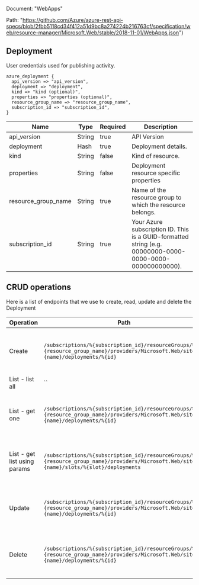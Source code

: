 Document: "WebApps"


Path: "https://github.com/Azure/azure-rest-api-specs/blob/2fbb5118cd34f412a51d9bc8a274224b216763cf/specification/web/resource-manager/Microsoft.Web/stable/2018-11-01/WebApps.json")

## Deployment

User credentials used for publishing activity.

```puppet
azure_deployment {
  api_version => "api_version",
  deployment => "deployment",
  kind => "kind (optional)",
  properties => "properties (optional)",
  resource_group_name => "resource_group_name",
  subscription_id => "subscription_id",
}
```

| Name        | Type           | Required       | Description       |
| ------------- | ------------- | ------------- | ------------- |
|api_version | String | true | API Version |
|deployment | Hash | true | Deployment details. |
|kind | String | false | Kind of resource. |
|properties | String | false | Deployment resource specific properties |
|resource_group_name | String | true | Name of the resource group to which the resource belongs. |
|subscription_id | String | true | Your Azure subscription ID. This is a GUID-formatted string (e.g. 00000000-0000-0000-0000-000000000000). |



## CRUD operations

Here is a list of endpoints that we use to create, read, update and delete the Deployment

| Operation | Path | Verb | Description | OperationID |
| ------------- | ------------- | ------------- | ------------- | ------------- |
|Create|`/subscriptions/%{subscription_id}/resourceGroups/%{resource_group_name}/providers/Microsoft.Web/sites/%{name}/deployments/%{id}`|Put|Create a deployment for an app, or a deployment slot.|WebApps_CreateDeployment|
|List - list all|``||||
|List - get one|`/subscriptions/%{subscription_id}/resourceGroups/%{resource_group_name}/providers/Microsoft.Web/sites/%{name}/deployments/%{id}`|Get|Get a deployment by its ID for an app, or a deployment slot.|WebApps_GetDeployment|
|List - get list using params|`/subscriptions/%{subscription_id}/resourceGroups/%{resource_group_name}/providers/Microsoft.Web/sites/%{name}/slots/%{slot}/deployments`|Get|List deployments for an app, or a deployment slot.|WebApps_ListDeploymentsSlot|
|Update|`/subscriptions/%{subscription_id}/resourceGroups/%{resource_group_name}/providers/Microsoft.Web/sites/%{name}/deployments/%{id}`|Put|Create a deployment for an app, or a deployment slot.|WebApps_CreateDeployment|
|Delete|`/subscriptions/%{subscription_id}/resourceGroups/%{resource_group_name}/providers/Microsoft.Web/sites/%{name}/deployments/%{id}`|Delete|Delete a deployment by its ID for an app, or a deployment slot.|WebApps_DeleteDeployment|

